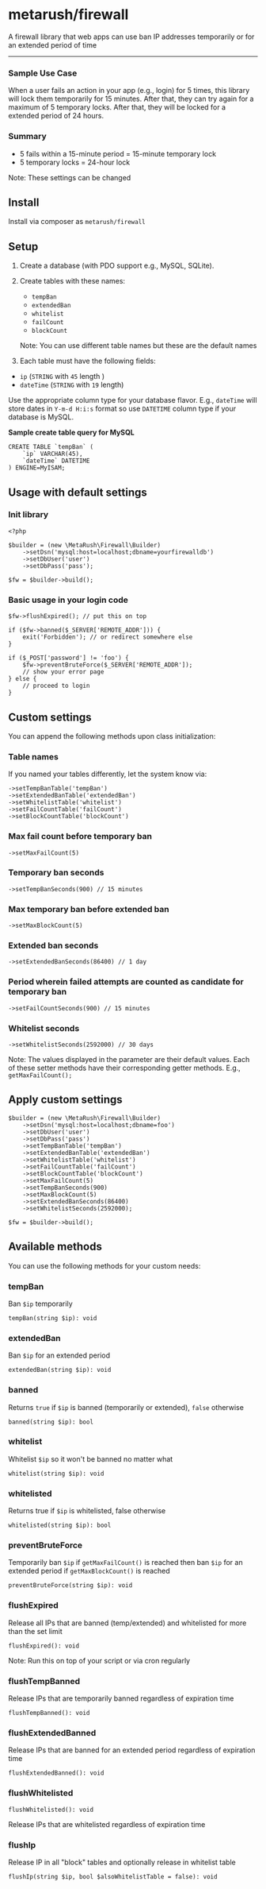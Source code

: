 # metarush/firewall

A firewall library that web apps can use ban IP addresses temporarily or for an
extended period of time

---

### Sample Use Case

When a user fails an action in your app (e.g., login) for 5 times, this library
will lock them temporarily for 15 minutes. After that, they can try again for
a maximum of 5 temporary locks. After that, they will be locked for a extended
period of 24 hours.

### Summary

 - 5 fails within a 15-minute period = 15-minute temporary lock
 - 5 temporary locks = 24-hour lock

Note: These settings can be changed

## Install

Install via composer as `metarush/firewall`

## Setup

1. Create a database (with PDO support e.g., MySQL, SQLite).

2. Create tables with these names:

    - `tempBan`
    - `extendedBan`
    - `whitelist`
    - `failCount`
    - `blockCount`

    Note: You can use different table names but these are the default names

3. Each table must have the following fields:

 - `ip` (`STRING` with `45` length )
 - `dateTime` (`STRING` with `19` length)

Use the appropriate column type for your database flavor. E.g., `dateTime`
will store dates in `Y-m-d H:i:s` format so use `DATETIME` column type if your
database is MySQL.

**Sample create table query for MySQL**

    CREATE TABLE `tempBan` (
        `ip` VARCHAR(45),
        `dateTime` DATETIME
    ) ENGINE=MyISAM;


## Usage with default settings

### Init library

    <?php

    $builder = (new \MetaRush\Firewall\Builder)
        ->setDsn('mysql:host=localhost;dbname=yourfirewalldb')
        ->setDbUser('user')
        ->setDbPass('pass');

    $fw = $builder->build();

### Basic usage in your login code

    $fw->flushExpired(); // put this on top

    if ($fw->banned($_SERVER['REMOTE_ADDR'])) {
        exit('Forbidden'); // or redirect somewhere else
    }

    if ($_POST['password'] != 'foo') {
        $fw->preventBruteForce($_SERVER['REMOTE_ADDR']);
        // show your error page
    } else {
        // proceed to login
    }

## Custom settings

You can append the following methods upon class initialization:

### Table names

If you named your tables differently, let the system know via:

    ->setTempBanTable('tempBan')
    ->setExtendedBanTable('extendedBan')
    ->setWhitelistTable('whitelist')
    ->setFailCountTable('failCount')
    ->setBlockCountTable('blockCount')

### Max fail count before temporary ban

    ->setMaxFailCount(5)

### Temporary ban seconds

    ->setTempBanSeconds(900) // 15 minutes

### Max temporary ban before extended ban

    ->setMaxBlockCount(5)

### Extended ban seconds

    ->setExtendedBanSeconds(86400) // 1 day

### Period wherein failed attempts are counted as candidate for temporary ban

    ->setFailCountSeconds(900) // 15 minutes

### Whitelist seconds

    ->setWhitelistSeconds(2592000) // 30 days

Note: The values displayed in the parameter are their default values. Each of these setter methods have their corresponding getter methods. E.g., `getMaxFailCount();`

## Apply custom settings

    $builder = (new \MetaRush\Firewall\Builder)
        ->setDsn('mysql:host=localhost;dbname=foo')
        ->setDbUser('user')
        ->setDbPass('pass')
        ->setTempBanTable('tempBan')
        ->setExtendedBanTable('extendedBan')
        ->setWhitelistTable('whitelist')
        ->setFailCountTable('failCount')
        ->setBlockCountTable('blockCount')
        ->setMaxFailCount(5)
        ->setTempBanSeconds(900)
        ->setMaxBlockCount(5)
        ->setExtendedBanSeconds(86400)
        ->setWhitelistSeconds(2592000);

    $fw = $builder->build();

## Available methods

You can use the following methods for your custom needs:

### tempBan

Ban `$ip` temporarily

`tempBan(string $ip): void`

### extendedBan

Ban `$ip` for an extended period

`extendedBan(string $ip): void`

### banned

Returns `true` if `$ip` is banned (temporarily or extended), `false` otherwise

`banned(string $ip): bool`

### whitelist

Whitelist `$ip` so it won't be banned no matter what

`whitelist(string $ip): void`

### whitelisted

Returns true if `$ip` is whitelisted, false otherwise

`whitelisted(string $ip): bool`

### preventBruteForce

Temporarily ban `$ip` if `getMaxFailCount()` is reached then ban `$ip` for an extended period if `getMaxBlockCount()` is reached

`preventBruteForce(string $ip): void`

### flushExpired

Release all IPs that are banned (temp/extended) and whitelisted for more than the set limit

`flushExpired(): void`

Note: Run this on top of your script or via cron regularly

### flushTempBanned

Release IPs that are temporarily banned regardless of expiration time

`flushTempBanned(): void`

### flushExtendedBanned

Release IPs that are banned for an extended period regardless of expiration time

`flushExtendedBanned(): void`

### flushWhitelisted

`flushWhitelisted(): void`

Release IPs that are whitelisted regardless of expiration time

### flushIp

Release IP in all "block" tables and optionally release in whitelist table

`flushIp(string $ip, bool $alsoWhitelistTable = false): void`